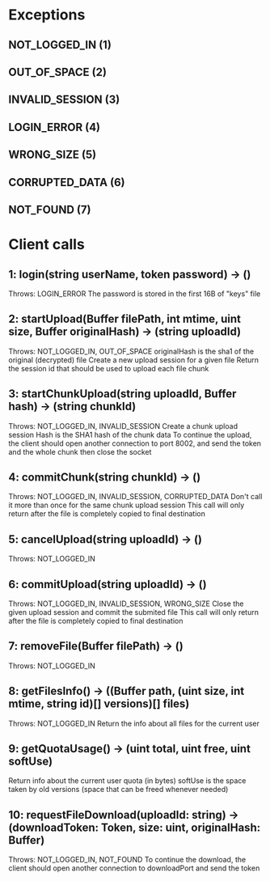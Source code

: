# Exceptions

## NOT_LOGGED_IN (1)
## OUT_OF_SPACE (2)
## INVALID_SESSION (3)
## LOGIN_ERROR (4)
## WRONG_SIZE (5)
## CORRUPTED_DATA (6)
## NOT_FOUND (7)

# Client calls

## 1: login(string userName, token password) -> ()
Throws: LOGIN_ERROR
The password is stored in the first 16B of "keys" file

## 2: startUpload(Buffer filePath, int mtime, uint size, Buffer originalHash) -> (string uploadId)
Throws: NOT_LOGGED_IN, OUT_OF_SPACE
originalHash is the sha1 of the original (decrypted) file
Create a new upload session for a given file
Return the session id that should be used to upload each file chunk

## 3: startChunkUpload(string uploadId, Buffer hash) -> (string chunkId)
Throws: NOT_LOGGED_IN, INVALID_SESSION
Create a chunk upload session
Hash is the SHA1 hash of the chunk data
To continue the upload, the client should open another connection to port 8002,
and send the token and the whole chunk then close the socket

## 4: commitChunk(string chunkId) -> ()
Throws: NOT_LOGGED_IN, INVALID_SESSION, CORRUPTED_DATA
Don't call it more than once for the same chunk upload session
This call will only return after the file is completely copied to final destination

## 5: cancelUpload(string uploadId) -> ()
Throws: NOT_LOGGED_IN

## 6: commitUpload(string uploadId) -> ()
Throws: NOT_LOGGED_IN, INVALID_SESSION, WRONG_SIZE
Close the given upload session and commit the submited file
This call will only return after the file is completely copied to final destination

## 7: removeFile(Buffer filePath) -> ()
Throws: NOT_LOGGED_IN

## 8: getFilesInfo() -> ((Buffer path, (uint size, int mtime, string id)[] versions)[] files)
Throws: NOT_LOGGED_IN
Return the info about all files for the current user

## 9: getQuotaUsage() -> (uint total, uint free, uint softUse)
Return info about the current user quota (in bytes)
softUse is the space taken by old versions (space that can be freed whenever needed)

## 10: requestFileDownload(uploadId: string) -> (downloadToken: Token, size: uint, originalHash: Buffer)
Throws: NOT_LOGGED_IN, NOT_FOUND
To continue the download, the client should open another connection to downloadPort and send the token

